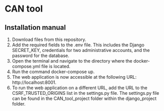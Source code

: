 # CAN tool

## Installation manual

1.	Download files from this repository.
2.	Add the required fields to the .env file. This includes the Django SECRET_KEY, credentials for two administrative accounts, and the password for the database.
3.	Open the terminal and navigate to the directory where the docker-compose.yml file is located.
4.	Run the command docker-compose up.
5.	The web application is now accessible at the following URL: http://localhost:8001.
6.	To run the web application on a different URL, add the URL to the CSRF_TRUSTED_ORIGINS list in the settings.py file. The settings.py file can be found in the CAN_tool_project folder within the django_project folder.

